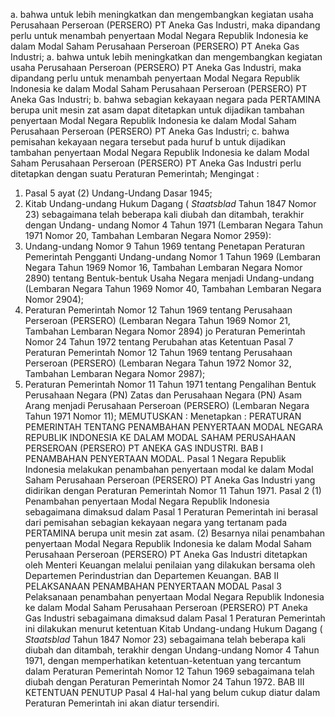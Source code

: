 a. bahwa untuk lebih meningkatkan dan mengembangkan kegiatan usaha Perusahaan Perseroan (PERSERO) PT Aneka Gas Industri, maka dipandang perlu untuk menambah penyertaan Modal Negara Republik Indonesia ke dalam Modal Saham Perusahaan Perseroan (PERSERO) PT Aneka Gas Industri;
a. bahwa untuk lebih meningkatkan dan mengembangkan kegiatan usaha Perusahaan Perseroan (PERSERO) PT Aneka Gas Industri, maka dipandang perlu untuk menambah penyertaan Modal Negara Republik Indonesia ke dalam Modal Saham Perusahaan Perseroan (PERSERO) PT Aneka Gas Industri;
b. bahwa sebagian kekayaan negara pada PERTAMINA berupa unit mesin zat asam dapat ditetapkan untuk dijadikan tambahan penyertaan Modal Negara Republik Indonesia ke dalam Modal Saham Perusahaan Perseroan (PERSERO) PT Aneka Gas Industri;
c. bahwa pemisahan kekayaan negara tersebut pada huruf b untuk dijadikan tambahan penyertaan Modal Negara Republik Indonesia ke dalam Modal Saham Perusahaan Perseroan (PERSERO) PT Aneka Gas Industri perlu ditetapkan dengan suatu Peraturan Pemerintah;
Mengingat :

1. Pasal 5 ayat (2) Undang-Undang Dasar 1945;
2. Kitab Undang-undang Hukum Dagang ( _Staatsblad_ Tahun 1847 Nomor 23) sebagaimana telah beberapa kali diubah dan ditambah, terakhir dengan Undang- undang Nomor 4 Tahun 1971 (Lembaran Negara Tahun 1971 Nomor 20, Tambahan Lembaran Negara Nomor 2959):
3. Undang-undang Nomor 9 Tahun 1969 tentang Penetapan Peraturan Pemerintah Pengganti Undang-undang Nomor 1 Tahun 1969 (Lembaran Negara Tahun 1969 Nomor 16, Tambahan Lembaran Negara Nomor 2890) tentang Bentuk-bentuk Usaha Negara menjadi Undang-undang (Lembaran Negara Tahun 1969 Nomor 40, Tambahan Lembaran Negara Nomor 2904);
4. Peraturan Pemerintah Nomor 12 Tahun 1969 tentang Perusahaan Perseroan (PERSERO) (Lembaran Negara Tahun 1969 Nomor 21, Tambahan Lembaran Negara Nomor 2894) jo Peraturan Pemerintah Nomor 24 Tahun 1972 tentang Perubahan atas Ketentuan Pasal 7 Peraturan Pemerintah Nomor 12 Tahun 1969 tentang Perusahaan Perseroan (PERSERO) (Lembaran Negara Tahun 1972 Nomor 32, Tambahan Lembaran Negara Nomor 2987);
5. Peraturan Pemerintah Nomor 11 Tahun 1971 tentang Pengalihan Bentuk Perusahaan Negara (PN) Zatas dan Perusahaan Negara (PN) Asam Arang menjadi Perusahaan Perseroan (PERSERO) (Lembaran Negara Tahun 1971 Nomor 11);
MEMUTUSKAN :
 Menetapkan : PERATURAN PEMERINTAH TENTANG PENAMBAHAN PENYERTAAN MODAL NEGARA REPUBLIK INDONESIA KE DALAM MODAL SAHAM PERUSAHAAN PERSEROAN (PERSERO) PT ANEKA GAS INDUSTRI. BAB I PENAMBAHAN PENYERTAAN MODAL. Pasal 1 Negara Republik Indonesia melakukan penambahan penyertaan modal ke dalam Modal Saham Perusahaan Perseroan (PERSERO) PT Aneka Gas Industri yang didirikan dengan Peraturan Pemerintah Nomor 11 Tahun 1971. Pasal 2 (1) Penambahan penyertaan Modal Negara Republik Indonesia sebagaimana dimaksud dalam Pasal 1 Peraturan Pemerintah ini berasal dari pemisahan sebagian kekayaan negara yang tertanam pada PERTAMINA berupa unit mesin zat asam. (2) Besarnya nilai penambahan penyertaan Modal Negara Republik Indonesia ke dalam Modal Saham Perusahaan Perseroan (PERSERO) PT Aneka Gas Industri ditetapkan oleh Menteri Keuangan melalui penilaian yang dilakukan bersama oleh Departemen Perindustrian dan Departemen Keuangan. BAB II PELAKSANAAN PENAMBAHAN PENYERTAAN MODAL Pasal 3 Pelaksanaan penambahan penyertaan Modal Negara Republik Indonesia ke dalam Modal Saham Perusahaan Perseroan (PERSERO) PT Aneka Gas Industri sebagaimana dimaksud dalam Pasal 1 Peraturan Pemerintah ini dilakukan menurut ketentuan Kitab Undang-undang Hukum Dagang ( _Staatsblad_ Tahun 1847 Nomor 23) sebagaimana telah beberapa kali diubah dan ditambah, terakhir dengan Undang-undang Nomor 4 Tahun 1971, dengan memperhatikan ketentuan-ketentuan yang tercantum dalam Peraturan Pemerintah Nomor 12 Tahun 1969 sebagaimana telah diubah dengan Peraturan Pemerintah Nomor 24 Tahun 1972. BAB III KETENTUAN PENUTUP Pasal 4 Hal-hal yang belum cukup diatur dalam Peraturan Pemerintah ini akan diatur tersendiri.
